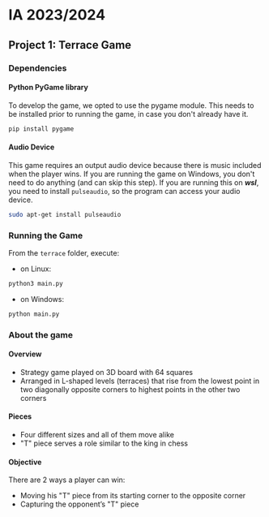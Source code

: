 # IA 2023/2024

## Project 1: Terrace Game

### Dependencies

#### Python **PyGame** library

To develop the game, we opted to use the pygame module.
This needs to be installed prior to running the game, in case you don't already have it.

```bash
pip install pygame
```

#### Audio Device

This game requires an output audio device because there is music included when the player wins.
If you are running the game on Windows, you don't need to do anything (and can skip this step).
If you are running this on ***wsl***, you need to install `pulseaudio`, so the program can access your audio device.

```bash
sudo apt-get install pulseaudio
```

### Running the Game

From the `terrace` folder, execute:

* on Linux:
```bash
python3 main.py
```

* on Windows:
```bash
python main.py
```

### About the game

#### Overview
* Strategy game played on 3D board with 64 squares
* Arranged in L-shaped levels (terraces) that rise from the lowest point in two diagonally opposite corners to highest points in the other two corners

#### Pieces
* Four different sizes and all of them move alike
* "T" piece serves a role similar to the king in chess

#### Objective
There are 2 ways a player can win:
* Moving his "T" piece from its starting corner to the opposite corner
* Capturing the opponent’s "T" piece

